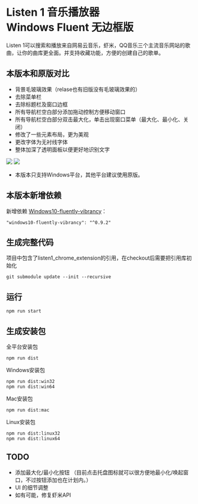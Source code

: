 Listen 1 音乐播放器  
Windows Fluent 无边框版
=========================

Listen 1可以搜索和播放来自网易云音乐，虾米，QQ音乐三个主流音乐网站的歌曲，让你的曲库更全面。并支持收藏功能，方便的创建自己的歌单。
  
   
本版本和原版对比
----  
- 背景毛玻璃效果（relase也有旧版没有毛玻璃效果的）
- 去除菜单栏
- 去除标题栏及窗口边框
- 所有导航栏空白部分添加拖动控制方便移动窗口
- 所有导航栏空白部分双击最大化，单击出现窗口菜单（最大化、最小化、关闭）
- 修改了一些元素布局，更为美观
- 更改字体为无衬线字体
- 整体加深了透明面板以便更好地识别文字

<img src="https://i.imgur.com/rh937l2.png"/>
<img src="https://i.imgur.com/RFnJK53.png"/>

* 本版本只支持Windows平台，其他平台建议使用原版。
  
本版本新增依赖
----- 

新增依赖 <a href='https://github.com/sebascontre/windows10-fluently-vibrancy'>Windows10-fluently-vibrancy</a>：

    "windows10-fluently-vibrancy": "^0.9.2"

生成完整代码
-----------
项目中包含了listen1_chrome_extension的引用，在checkout后需要把引用库初始化

    git submodule update --init --recursive

运行
----

    npm run start

生成安装包
---------
全平台安装包

    npm run dist

Windows安装包

    npm run dist:win32
    npm run dist:win64
    
Mac安装包

    npm run dist:mac
    
Linux安装包

    npm run dist:linux32
    npm run dist:linux64


TODO
----
- 添加最大化/最小化按钮 （目前点击托盘图标就可以很方便地最小化/唤起窗口，不过按钮添加也在计划内。）
- UI 的细节调整
- 如有可能，修复虾米API